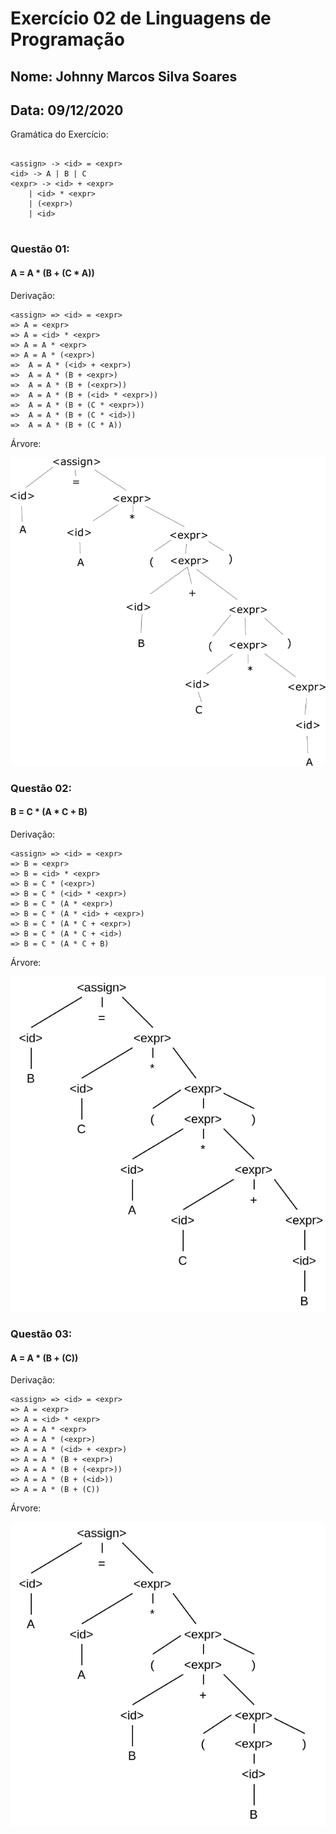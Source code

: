 # Exercício 02 de Linguagens de Programação
## Nome: Johnny Marcos Silva Soares
## Data: 09/12/2020

Gramática do Exercício:
```

<assign> -> <id> = <expr>
<id> -> A | B | C
<expr> -> <id> + <expr>
    | <id> * <expr>
    | (<expr>)
    | <id>
    
```


### Questão 01:

#### A = A * (B + (C * A))

Derivação:
```
<assign> => <id> = <expr>
=> A = <expr>
=> A = <id> * <expr>
=> A = A * <expr>
=> A = A * (<expr>)
=>  A = A * (<id> + <expr>)
=>  A = A * (B + <expr>)
=>  A = A * (B + (<expr>))
=>  A = A * (B + (<id> * <expr>))
=>  A = A * (B + (C * <expr>))
=>  A = A * (B + (C * <id>))
=>  A = A * (B + (C * A))
```

Árvore:

![questao01](questao01.png)




### Questão 02:

#### B = C * (A * C + B)

Derivação:
```
<assign> => <id> = <expr>
=> B = <expr>
=> B = <id> * <expr>
=> B = C * (<expr>)
=> B = C * (<id> * <expr>)
=> B = C * (A * <expr>)
=> B = C * (A * <id> + <expr>)
=> B = C * (A * C + <expr>)
=> B = C * (A * C + <id>)
=> B = C * (A * C + B)
```

Árvore:

![questao02](questao02.png)




### Questão 03:

#### A = A * (B + (C))

Derivação:
```
<assign> => <id> = <expr>
=> A = <expr>
=> A = <id> * <expr>
=> A = A * <expr>
=> A = A * (<expr>)
=> A = A * (<id> + <expr>)
=> A = A * (B + <expr>)
=> A = A * (B + (<expr>))
=> A = A * (B + (<id>))
=> A = A * (B + (C))
```

Árvore:

![questao03](questao03.png)

